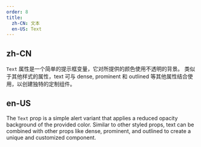 ```yaml
---
order: 8
title:
  zh-CN: 文本
  en-US: Text
---
```


## zh-CN

`Text` 属性是一个简单的提示框变量，它对所提供的颜色使用不透明的背景。 类似于其他样式的属性，text 可与 dense, prominent 和 outlined 等其他属性结合使用，以创建独特的定制组件。

## en-US

The `Text` prop is a simple alert variant that applies a reduced opacity background of the provided color. Similar to other styled props, text can be combined with other props like dense, prominent, and outlined to create a unique and customized component.

